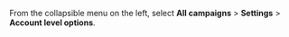 From the collapsible menu on the left, select **All campaigns** > **Settings** > **Account level options**.

